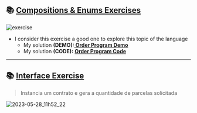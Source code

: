## 📚 <a href="https://github.com/salvedojuliao/java_exercises/tree/main/Enumeracoes_Composicao"> Compositions & Enums Exercises </a>
![exercise](https://github.com/salvedojuliao/java_exercises/assets/44206400/22630794-8d46-4c64-9884-ce1146e42fe8)
- I consider this exercise a good one to explore this topic of the language
  - My solution **(DEMO):**<b><a href="https://www.notion.so/jaycesar/gif-compositions-and-enums-demo-91da9b3226cf434991adc07fec268e6a?pvs=4"> Order Program Demo</a></b>
  - My solution **(CODE):** <b><a href="https://github.com/JayCesar/java_exercises/blob/main/Enumeracoes_Composicao/src/application/OrderProgram.java"> Order Program Code </a></b>
***

## 📚 <a href="https://github.com/JayCesar/java_exercises/tree/main/Interfaces/src"> Interface Exercise </a>
> Instancia um contrato e gera a quantidade de parcelas solicitada 
>
![2023-05-28_11h52_22](https://github.com/JayCesar/java_exercises/assets/44206400/5f6905d5-99a7-4e32-902d-59b68aff7bba)
